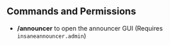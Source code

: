 ## Commands and Permissions


* **/announcer** to open the announcer GUI
  (Requires ``insaneannouncer.admin``)

<br />

